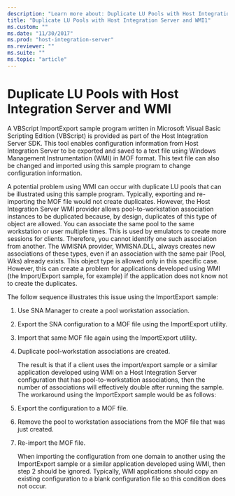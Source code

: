 ```yaml
---
description: "Learn more about: Duplicate LU Pools with Host Integration Server and WMI"
title: "Duplicate LU Pools with Host Integration Server and WMI1"
ms.custom: ""
ms.date: "11/30/2017"
ms.prod: "host-integration-server"
ms.reviewer: ""
ms.suite: ""
ms.topic: "article"
---
```

# Duplicate LU Pools with Host Integration Server and WMI
A VBScript ImportExport sample program written in Microsoft Visual Basic Scripting Edition (VBScript) is provided as part of the Host Integration Server SDK. This tool enables configuration information from Host Integration Server to be exported and saved to a text file using Windows Management Instrumentation (WMI) in MOF format. This text file can also be changed and imported using this sample program to change configuration information.  
  
 A potential problem using WMI can occur with duplicate LU pools that can be illustrated using this sample program. Typically, exporting and re-importing the MOF file would not create duplicates. However, the Host Integration Server WMI provider allows pool-to-workstation association instances to be duplicated because, by design, duplicates of this type of object are allowed. You can associate the same pool to the same workstation or user multiple times. This is used by emulators to create more sessions for clients. Therefore, you cannot identify one such association from another. The WMISNA provider, WMISNA.DLL, always creates new associations of these types, even if an association with the same pair (Pool, Wks) already exists. This object type is allowed only in this specific case. However, this can create a problem for applications developed using WMI (the Import/Export sample, for example) if the application does not know not to create the duplicates.  
  
 The follow sequence illustrates this issue using the ImportExport sample:  
  
1. Use SNA Manager to create a pool workstation association.  
  
2. Export the SNA configuration to a MOF file using the ImportExport utility.  
  
3. Import that same MOF file again using the ImportExport utility.  
  
4. Duplicate pool-workstation associations are created.  
  
   The result is that if a client uses the import/export sample or a similar application developed using WMI on a Host Integration Server configuration that has pool-to-workstation associations, then the number of associations will effectively double after running the sample. The workaround using the ImportExport sample would be as follows:  
  
5. Export the configuration to a MOF file.  
  
6. Remove the pool to workstation associations from the MOF file that was just created.  
  
7. Re-import the MOF file.  
  
   When importing the configuration from one domain to another using the ImportExport sample or a similar application developed using WMI, then step 2 should be ignored. Typically, WMI applications should copy an existing configuration to a blank configuration file so this condition does not occur.
